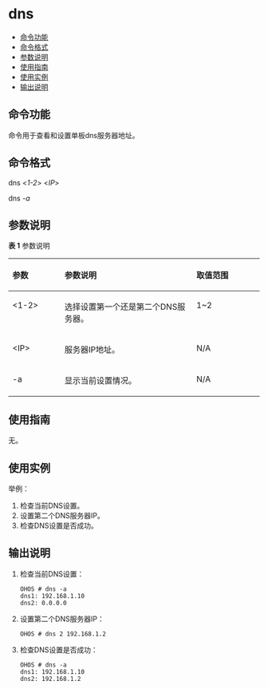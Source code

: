 # dns<a name="ZH-CN_TOPIC_0000001051930305"></a>

-   [命令功能](#section997513673713)
-   [命令格式](#section146015943711)
-   [参数说明](#section5732111163716)
-   [使用指南](#section15642141417371)
-   [使用实例](#section1995841617370)
-   [输出说明](#section1114210258917)

## 命令功能<a name="section997513673713"></a>

命令用于查看和设置单板dns服务器地址。

## 命令格式<a name="section146015943711"></a>

dns <_1-2_\> <_IP_\>

dns  _-a_

## 参数说明<a name="section5732111163716"></a>

**表 1**  参数说明

<a name="table1942mcpsimp"></a>
<table><thead align="left"><tr id="row1948mcpsimp"><th class="cellrowborder" valign="top" width="20.79%" id="mcps1.2.4.1.1"><p id="p1950mcpsimp"><a name="p1950mcpsimp"></a><a name="p1950mcpsimp"></a>参数</p>
</th>
<th class="cellrowborder" valign="top" width="52.480000000000004%" id="mcps1.2.4.1.2"><p id="p1952mcpsimp"><a name="p1952mcpsimp"></a><a name="p1952mcpsimp"></a>参数说明</p>
</th>
<th class="cellrowborder" valign="top" width="26.729999999999997%" id="mcps1.2.4.1.3"><p id="p1954mcpsimp"><a name="p1954mcpsimp"></a><a name="p1954mcpsimp"></a>取值范围</p>
</th>
</tr>
</thead>
<tbody><tr id="row1955mcpsimp"><td class="cellrowborder" valign="top" width="20.79%" headers="mcps1.2.4.1.1 "><p id="p1957mcpsimp"><a name="p1957mcpsimp"></a><a name="p1957mcpsimp"></a>&lt;1-2&gt;</p>
</td>
<td class="cellrowborder" valign="top" width="52.480000000000004%" headers="mcps1.2.4.1.2 "><p id="p1959mcpsimp"><a name="p1959mcpsimp"></a><a name="p1959mcpsimp"></a>选择设置第一个还是第二个DNS服务器。</p>
</td>
<td class="cellrowborder" valign="top" width="26.729999999999997%" headers="mcps1.2.4.1.3 "><p id="p1961mcpsimp"><a name="p1961mcpsimp"></a><a name="p1961mcpsimp"></a>1~2</p>
</td>
</tr>
<tr id="row1962mcpsimp"><td class="cellrowborder" valign="top" width="20.79%" headers="mcps1.2.4.1.1 "><p id="p1964mcpsimp"><a name="p1964mcpsimp"></a><a name="p1964mcpsimp"></a>&lt;IP&gt;</p>
</td>
<td class="cellrowborder" valign="top" width="52.480000000000004%" headers="mcps1.2.4.1.2 "><p id="p1966mcpsimp"><a name="p1966mcpsimp"></a><a name="p1966mcpsimp"></a>服务器IP地址。</p>
</td>
<td class="cellrowborder" valign="top" width="26.729999999999997%" headers="mcps1.2.4.1.3 "><p id="entry1967mcpsimpp0"><a name="entry1967mcpsimpp0"></a><a name="entry1967mcpsimpp0"></a>N/A</p>
</td>
</tr>
<tr id="row1968mcpsimp"><td class="cellrowborder" valign="top" width="20.79%" headers="mcps1.2.4.1.1 "><p id="p1970mcpsimp"><a name="p1970mcpsimp"></a><a name="p1970mcpsimp"></a>-a</p>
</td>
<td class="cellrowborder" valign="top" width="52.480000000000004%" headers="mcps1.2.4.1.2 "><p id="p1972mcpsimp"><a name="p1972mcpsimp"></a><a name="p1972mcpsimp"></a>显示当前设置情况。</p>
</td>
<td class="cellrowborder" valign="top" width="26.729999999999997%" headers="mcps1.2.4.1.3 "><p id="entry1973mcpsimpp0"><a name="entry1973mcpsimpp0"></a><a name="entry1973mcpsimpp0"></a>N/A</p>
</td>
</tr>
</tbody>
</table>

## 使用指南<a name="section15642141417371"></a>

无。

## 使用实例<a name="section1995841617370"></a>

举例：

1.  检查当前DNS设置。
2.  设置第二个DNS服务器IP。
3.  检查DNS设置是否成功。

## 输出说明<a name="section1114210258917"></a>

1.  检查当前DNS设置：

    ```
    OHOS # dns -a
    dns1: 192.168.1.10
    dns2: 0.0.0.0
    ```

2.  设置第二个DNS服务器IP：

    ```
    OHOS # dns 2 192.168.1.2
    ```

3.  检查DNS设置是否成功：

    ```
    OHOS # dns -a
    dns1: 192.168.1.10
    dns2: 192.168.1.2
    ```


